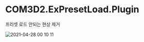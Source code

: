# COM3D2.ExPresetLoad.Plugin
프리셋 로드 안되는 현상 제거

![2021-04-28 00 10 11](https://user-images.githubusercontent.com/20321215/116266898-e1da5200-a7b6-11eb-9988-e7404221e6ae.png)
